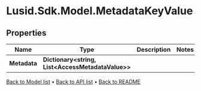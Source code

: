 # Lusid.Sdk.Model.MetadataKeyValue

## Properties

Name | Type | Description | Notes
------------ | ------------- | ------------- | -------------
**Metadata** | **Dictionary&lt;string, List&lt;AccessMetadataValue&gt;&gt;** |  | 

[Back to Model list](../README.md#documentation-for-models) &#8226; [Back to API list](../README.md#documentation-for-api-endpoints) &#8226; [Back to README](../README.md)

